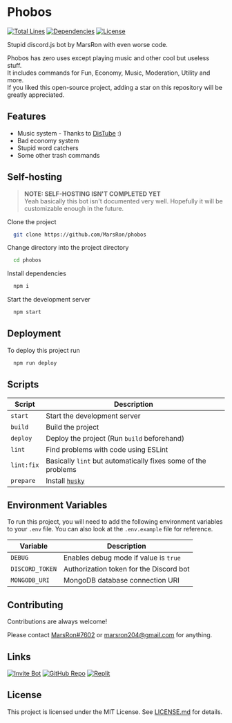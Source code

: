 # Phobos

[![Total Lines][total-lines-shield]][repo]
[![Dependencies][dependencies-shield]][dependencies]
[![License][license-shield]][license]

Stupid discord.js bot by MarsRon with even worse code.

Phobos has zero uses except playing music and other cool but useless stuff.\
It includes commands for Fun, Economy, Music, Moderation, Utility and more.\
If you liked this open-source project, adding a star on this repository will be greatly appreciated.

## Features

 - Music system - Thanks to [DisTube][distube] :)
 - Bad economy system
 - Stupid word catchers
 - Some other trash commands


## Self-hosting

> **NOTE: SELF-HOSTING ISN'T COMPLETED YET**\
> Yeah basically this bot isn't documented very well. Hopefully it will be customizable enough in the future.

Clone the project
```bash
  git clone https://github.com/MarsRon/phobos
```

Change directory into the project directory
```bash
  cd phobos
```

Install dependencies
```bash
  npm i
```

Start the development server
```bash
  npm start
```

## Deployment

To deploy this project run
```bash
  npm run deploy
```

## Scripts

| Script | Description |
|-|-|
| `start` | Start the development server |
| `build` | Build the project |
| `deploy` | Deploy the project (Run `build` beforehand) |
| `lint` | Find problems with code using ESLint |
| `lint:fix` | Basically `lint` but automatically fixes some of the problems |
| `prepare` | Install [`husky`](https://typicode.github.io/husky) |
## Environment Variables

To run this project, you will need to add the following environment variables to your `.env` file. You can also look at the `.env.example` file for reference.

| Variable | Description |
|-|-|
| `DEBUG` | Enables debug mode if value is `true` |
| `DISCORD_TOKEN` | Authorization token for the Discord bot |
| `MONGODB_URI` | MongoDB database connection URI |

## Contributing

Contributions are always welcome!

Please contact [MarsRon#7602](https://discord.com/users/611166639534112769) or <marsron204@gmail.com> for anything.

## Links

[![Invite Bot][bot-invite-shield]][bot-invite]
[![GitHub Repo][repo-shield]][repo]
[![Replit][repl-shield]][repl]

## License

This project is licensed under the MIT License. See [LICENSE.md][license] for details.



[repo]: https://github.com/MarsRon/phobos
[dependencies]: https://david-dm.org/MarsRon/phobos
[license]: https://github.com/MarsRon/phobos/blob/master/LICENSE.md
[bot-invite]: https://discord.com/oauth2/authorize?client_id=738252807525892139&scope=bot&permissions=8589934591
[repl]: https://replit.com/@MarsRon/phobos

[total-lines-shield]: https://img.shields.io/tokei/lines/github/MarsRon/phobos.svg
[dependencies-shield]: https://status.david-dm.org/gh/MarsRon/phobos.svg
[license-shield]: https://img.shields.io/github/license/MarsRon/phobos.svg
[bot-invite-shield]: https://img.shields.io/badge/Invite%20bot!-%237289DA.svg?logo=discord&logoColor=white
[repo-shield]: https://img.shields.io/badge/GitHub%20Repo-%23181711.svg?logo=github&logoColor=white
[repl-shield]: https://img.shields.io/badge/Replit-%23667881.svg?logo=replit&logoColor=white

[distube]: https://distube.js.org